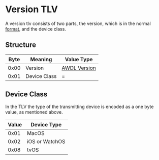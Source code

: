 # Version TLV

A version tlv consists of two parts, the version, which is in the normal [format](../version.md), and the device class.

## Structure

| Byte | Meaning      | Value Type                    |
| ---- | ------------ | ----------------------------- |
| 0x00 | Version      | [AWDL Version](../version.md) |
| 0x01 | Device Class | =                             |

## Device Class

In the TLV the type of the transmitting device is encoded as a one byte value, as mentioned above.

| Value | Device Type    |
| ----- | -------------- |
| 0x01  | MacOS          |
| 0x02  | iOS or WatchOS |
| 0x08  | tvOS           |


